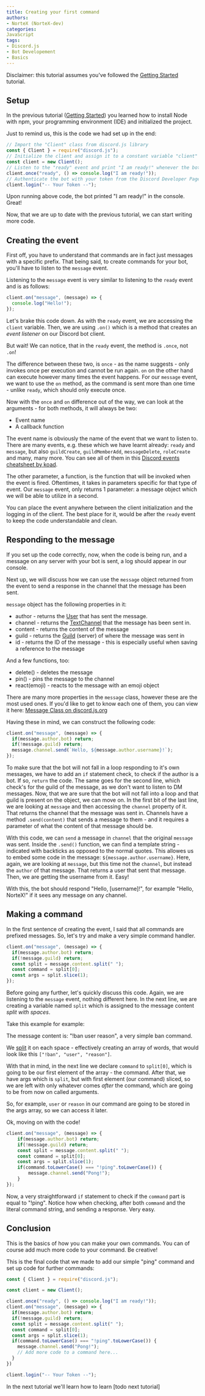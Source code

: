 ```yaml
---
title: Creating your first command
authors:
- NorteX (NorteX-dev)
categories:
JavaScript
tags:
- Discord.js
- Bot Developement
- Basics
---
```


Disclaimer: this tutorial assumes you've followed the [Getting Started](gettingStarted.md) tutorial.

## Setup
In the previous tutorial ([Getting Started](gettingStarted.md)) you learned how to install Node with npm, your programming environment (IDE) and initialized the project.

Just to remind us, this is the code we had set up in the end:
```javascript
// Import the "Client" class from discord.js library
const { Client } = require("discord.js");
// Initialize the client and assign it to a constant variable "client"
const client = new Client();
// Listen to the "ready" event and print "I am ready!" whenever the bot is ready.
client.once("ready", () => console.log("I am ready!"));
// Authenticate the bot with your token from the Discord Developer Page
client.login("-- Your Token --");
```
Upon running above code, the bot printed "I am ready!" in the console. Great!

Now, that we are up to date with the previous tutorial, we can start writing more code.

## Creating the event
First off, you have to understand that commands are in fact just messages with a specific prefix.
That being said, to create commands for your bot, you'll have to listen to the `message` event.

Listening to the `message` event is very similar to listening to the `ready` event and is as follows:
```javascript
client.on("message", (message) => {
  console.log("Hello!");
});
```
Let's brake this code down. As with the `ready` event, we are accessing the `client` variable. Then, we are using `.on()` which is a method that creates an _event listener_ on our Discord bot client.

But wait! We can notice, that in the `ready` event, the method is `.once`, not `.on`!

The difference between these two, is `once` - as the name suggests - only invokes once per execution and cannot be run again. `on` on the other hand can execute however many times the event happens. For our `message` event, we want to use the `on` method, as the command is sent more than one time - unlike `ready`, which should only execute once.

Now with the `once` and `on` difference out of the way, we can look at the arguments - for both methods, it will always be two:
- Event name
- A callback function

The event name is obviously the name of the event that we want to listen to. There are many events, e.g. these which we have learnt already: `ready` and `message`, but also `guildCreate`, `guildMemberAdd`, `messageDelete`, `roleCreate` and many, many more. You can see all of them in this [Discord events cheatsheet by koad](https://gist.github.com/koad/316b265a91d933fd1b62dddfcc3ff584).

The other parameter, a function, is the function that will be invoked when the event is fired. Oftentimes, it takes in parameters specific for that type of event. Our `message` event, only returns 1 parameter: a message object which we will be able to utilize in a second.

You can place the event anywhere between the client initialization and the logging in of the client. The best place for it, would be after the `ready` event to keep the code understandable and clean.

## Responding to the message
If you set up the code correctly, now, when the code is being run, and a message on any server with your bot is sent, a log should appear in our console.

Next up, we will discuss how we can use the `message` object returned from the event to send a response in the channel that the message has been sent.

`message` object has the following properties in it:
- author - returns the [User](https://discord.js.org/#/docs/main/stable/class/User) that has sent the message.
- channel - returns the [TextChannel](https://discord.js.org/#/docs/main/stable/class/TextChannel) that the message has been sent in.
- content - returns the content of the message
- guild - returns the [Guild](https://discord.js.org/#/docs/main/stable/class/Guild) (server) of where the message was sent in
- id - returns the ID of the message - this is especially useful when saving a reference to the message

And a few functions, too:
- delete() - deletes the message
- pin() - pins the message to the channel
- react(emoji) - reacts to the message with an emoji object

There are many more properties in the `message` class, however these are the most used ones. If you'd like to get to know each one of them, you can view it here: [Message Class on discord.js.org](https://discord.js.org/#/docs/main/stable/class/Message)

Having these in mind, we can construct the following code:
```javascript
client.on("message", (message) => {
  if(message.author.bot) return;
  if(!message.guild) return;
  message.channel.send(`Hello, ${message.author.username}!`);
});
```

To make sure that the bot will not fall in a loop responding to it's own messages, we have to add an `if` statement check, to check if the author is a bot. If so, `return` the code. The same goes for the second line, which check's for the guild of the message, as we don't want to listen to DM messages. Now, that we are sure that the bot will not fall into a loop and that guild is present on the object, we can move on.  In the first bit of the last line, we are looking at `message` and then accessing the `channel` property of it. That returns the channel that the message was sent in. Channels have a method `.send(content)` that sends a message to them - and it requires a parameter of what the content of that message should be.

With this code, we can `send` a message in `channel` that the original `message` was sent. Inside the `.send()` function, we can find a template string - indicated with backticks as opposed to the normal quotes. This allowes us to embed some code in the message: `${message.author.username}`. Here, again, we are looking at `message`, but this time not the `channel`, but instead the `author` of that message. That returns a user that sent that message. Then, we are getting the username from it. Easy!

With this, the bot should respond "Hello, [username]!", for example "Hello, NorteX!" if it sees any message on any channel.

## Making a command
In the first sentence of creating the event, I said that all commands are prefixed messages. So, let's try and make a very simple command handler.
```javascript
client.on("message", (message) => {
  if(message.author.bot) return;
  if(!message.guild) return;
  const split = message.content.split(" ");
  const command = split[0];
  const args = split.slice(1);
});
```

Before going any further, let's quickly discuss this code. Again, we are listening to the `message` event, nothing different here. In the next line, we are creating a variable named `split` which is assigned to the message content *split with spaces*.

Take this example for example:

The message content is: "!ban user reason", a very simple ban command.

We [split](https://developer.mozilla.org/en-US/docs/Web/JavaScript/Reference/Global_Objects/String/split) it on each space - effectively creating an array of words, that would look like this `["!ban", "user", "reason"]`.

With that in mind, in the next line we declare `command` to `split[0]`, which is going to be our first element of the array - the command.
After that, we have args which is `split`, but with first element (our command) sliced, so we are left with only whatever comes _after_ the command, which are going to be from now on called arguments.

So, for example, `user` or `reason` in our command are going to be stored in the args array, so we can access it later.

Ok, moving on with the code!
```javascript
client.on("message", (message) => {
	if(message.author.bot) return;
	if(!message.guild) return;
	const split = message.content.split(" ");
	const command = split[0];
	const args = split.slice(1);
	if(command.toLowerCase() === "!ping".toLowerCase()) {
		message.channel.send("Pong!");
	}
});
```

Now, a very straightforward `if` statement to check if the `command` part is equal to "!ping". Notice how when checking, after both `command` and the literal command string, and sending a response. Very easy.

## Conclusion

This is the basics of how you can make your own commands. You can of course add much more code to your command. Be creative!

This is the final code that we made to add our simple "ping" command and set up code for further commands:

```javascript
const { Client } = require("discord.js");

const client = new Client();

client.once("ready", () => console.log("I am ready!"));
client.on("message", (message) => {
  if(message.author.bot) return;
  if(!message.guild) return;
  const split = message.content.split(" ");
  const command = split[0];
  const args = split.slice(1);
  if(command.toLowerCase() === "!ping".toLowerCase()) {
    message.channel.send("Pong!");
    // Add more code to a command here...
  }
})

client.login("-- Your Token --");
```

In the next tutorial we'll learn how to learn [todo next tutorial]
<!-- TODO : Add a link -->
